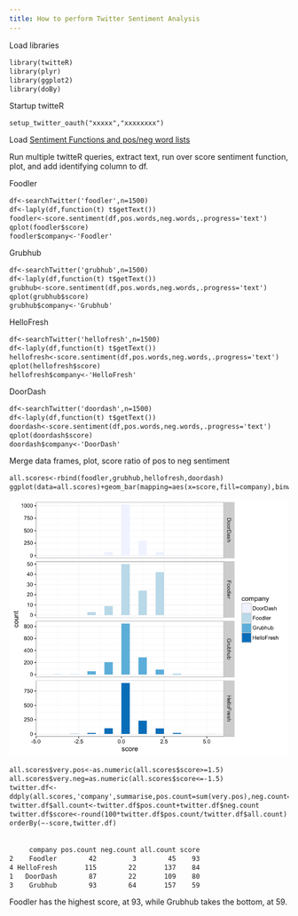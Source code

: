 ```yaml
---
title: How to perform Twitter Sentiment Analysis
---
```


Load libraries

    library(twitteR)
    library(plyr)
    library(ggplot2)
    library(doBy)

Startup twitteR

    setup_twitter_oauth("xxxxx","xxxxxxxx") 

Load [Sentiment Functions and pos/neg word lists](http://catherine.work/post/sentiment)

Run multiple twitteR queries, extract text, run over score sentiment function, plot, and add identifying column to df.

Foodler 
  
    df<-searchTwitter('foodler',n=1500)
    df<-laply(df,function(t) t$getText())
    foodler<-score.sentiment(df,pos.words,neg.words,.progress='text')
    qplot(foodler$score)
    foodler$company<-'Foodler'

Grubhub

    df<-searchTwitter('grubhub',n=1500)
    df<-laply(df,function(t) t$getText())
    grubhub<-score.sentiment(df,pos.words,neg.words,.progress='text')
    qplot(grubhub$score)
    grubhub$company<-'Grubhub'

HelloFresh

    df<-searchTwitter('hellofresh',n=1500)
    df<-laply(df,function(t) t$getText())
    hellofresh<-score.sentiment(df,pos.words,neg.words,.progress='text')
    qplot(hellofresh$score)
    hellofresh$company<-'HelloFresh'

DoorDash

    df<-searchTwitter('doordash',n=1500)
    df<-laply(df,function(t) t$getText())
    doordash<-score.sentiment(df,pos.words,neg.words,.progress='text')
    qplot(doordash$score)
    doordash$company<-'DoorDash'

Merge data frames, plot, score ratio of pos to neg sentiment

    all.scores<-rbind(foodler,grubhub,hellofresh,doordash)
    ggplot(data=all.scores)+geom_bar(mapping=aes(x=score,fill=company),binwidth=.5)+facet_grid(company~.,scales="free_y")+theme_bw()+scale_fill_brewer()

![Bar Chart](/images/Food_delivery_sentiment.png)

    all.scores$very.pos<-as.numeric(all.scores$score>=1.5)
    all.scores$very.neg=as.numeric(all.scores$score<=-1.5)
    twitter.df<-ddply(all.scores,'company',summarise,pos.count=sum(very.pos),neg.count=sum(very.neg))
    twitter.df$all.count<-twitter.df$pos.count+twitter.df$neg.count
    twitter.df$score<-round(100*twitter.df$pos.count/twitter.df$all.count)
    orderBy(~-score,twitter.df)


         company pos.count neg.count all.count score
    2    Foodler        42         3        45    93
    4 HelloFresh       115        22       137    84
    1   DoorDash        87        22       109    80
    3    Grubhub        93        64       157    59

Foodler has the highest score, at 93, while Grubhub takes the bottom, at 59.




